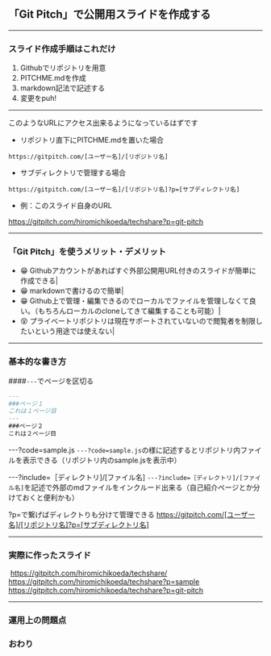 ## 「Git Pitch」で公開用スライドを作成する

---
### スライド作成手順はこれだけ

1. Githubでリポジトリを用意
1. PITCHME.mdを作成
1. markdown記法で記述する
1. 変更をpuh!


---
このようなURLにアクセス出来るようになっているはずです

- リポジトリ直下にPITCHME.mdを置いた場合

`https://gitpitch.com/[ユーザー名]/[リポジトリ名]`

- サブディレクトリで管理する場合

`https://gitpitch.com/[ユーザー名]/[リポジトリ名]?p=[サブディレクトリ名]`

- 例：このスライド自身のURL

https://gitpitch.com/hiromichikoeda/techshare?p=git-pitch


---
### 「Git Pitch」を使うメリット・デメリット
- 😁 Githubアカウントがあればすぐ外部公開用URL付きのスライドが簡単に作成できる|
- 😁 markdownで書けるので簡単|
- 😁 Github上で管理・編集できるのでローカルでファイルを管理しなくて良い。（もちろんローカルのcloneしてきて編集することも可能）|
- 😵 プライベートリポジトリは現在サポートされていないので閲覧者を制限したいという用途では使えない|


---
### 基本的な書き方

####`---`でページを区切る

```md
---
###ページ１
これは１ページ目
---
###ページ２
これは２ページ目
```

---?code=sample.js
`---?code=sample.js`の様に記述するとリポジトリ内ファイルを表示できる（リポジトリ内のsample.jsを表示中）


---?include=［ディレクトリ]/[ファイル名]
`---?include=［ディレクトリ]/[ファイル名]`を記述で外部のmdファイルをインクルード出来る（自己紹介ページとか分けておくと便利かも）
 
?p=で繋げばディレクトりも分けて管理できる
https://gitpitch.com/[ユーザー名]/[リポジトリ名]?p=[サブディレクトリ名]


---
### 実際に作ったスライド
  https://gitpitch.com/hiromichikoeda/techshare/
  https://gitpitch.com/hiromichikoeda/techshare?p=sample
  https://gitpitch.com/hiromichikoeda/techshare?p=git-pitch

---
### 運用上の問題点

### おわり
